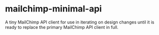 # mailchimp-minimal-api

A tiny MailChimp API client for use in iterating on design changes until it is ready to replace the primary MailChimp API client in full.